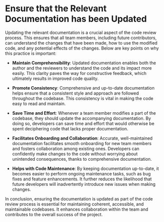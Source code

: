 # Ensure that the Relevant Documentation has been Updated

Updating the relevant documentation is a crucial aspect of the code review process. This ensures that all team members, including future contributors, can understand the changes that have been made, how to use the modified code, and any potential effects of the changes. Below are key points on why this practice is important:

- **Maintain Comprehensibility**: Updated documentation enables both the author and the reviewers to understand the code and its impact more easily. This clarity paves the way for constructive feedback, which ultimately results in improved code quality.

- **Promote Consistency**: Comprehensive and up-to-date documentation helps ensure that a consistent style and approach are followed throughout the codebase. This consistency is vital in making the code easy to read and maintain.

- **Save Time and Effort**: Whenever a team member modifies a part of the codebase, they should update the accompanying documentation. By doing so, developers can save time and effort that would otherwise be spent deciphering code that lacks proper documentation.

- **Facilitates Onboarding and Collaboration**: Accurate, well-maintained documentation facilitates smooth onboarding for new team members and fosters collaboration among existing ones. Developers can confidently make changes to the code without worrying about unintended consequences, thanks to comprehensive documentation.

- **Helps with Code Maintenance**: By keeping documentation up-to-date, it becomes easier to perform ongoing maintenance tasks, such as bug fixes and feature enhancements. It further reduces the likelihood that future developers will inadvertently introduce new issues when making changes.

In conclusion, ensuring the documentation is updated as part of the code review process is essential for maintaining coherent, accessible, and maintainable codebases. It enhances collaboration within the team and contributes to the overall success of the project.